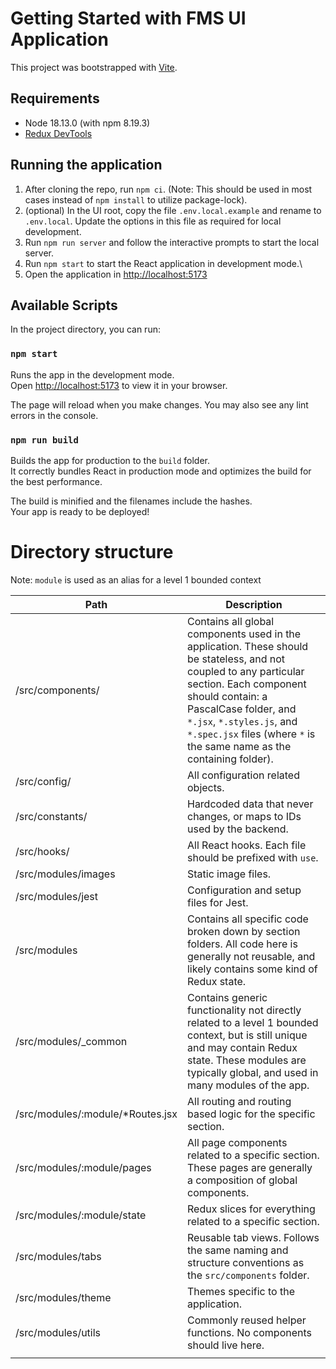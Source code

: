 # Getting Started with FMS UI Application

This project was bootstrapped with [Vite](https://vitejs.dev).

## Requirements

* Node 18.13.0 (with npm 8.19.3)
* [Redux DevTools](https://chrome.google.com/webstore/detail/redux-devtools/lmhkpmbekcpmknklioeibfkpmmfibljd)

## Running the application

1. After cloning the repo, run `npm ci`. (Note: This should be used in most cases instead of `npm install` to utilize package-lock).
2. (optional) In the UI root, copy the file `.env.local.example` and rename to `.env.local`. Update the options in this file as required for local development.
3. Run `npm run server` and follow the interactive prompts to start the local server.
4. Run `npm start` to start the React application in development mode.\
5. Open the application in [http://localhost:5173](http://ew.localhost:5173)


## Available Scripts

In the project directory, you can run:

### `npm start`

Runs the app in the development mode.\
Open [http://localhost:5173](http://localhost:5173) to view it in your browser.

The page will reload when you make changes.
You may also see any lint errors in the console.


### `npm run build`

Builds the app for production to the `build` folder.\
It correctly bundles React in production mode and optimizes the build for the best performance.

The build is minified and the filenames include the hashes.\
Your app is ready to be deployed!

# Directory structure

Note: `module` is used as an alias for a level 1 bounded context

| Path                               | Description                                                                                                                                                                                                                                                                                 |
| ---------------------------------- | ------------------------------------------------------------------------------------------------------------------------------------------------------------------------------------------------------------------------------------------------------------------------------------------- |
| /src/components/                   | Contains all global components used in the application. These should be stateless, and not coupled to any particular section. Each component should contain: a PascalCase folder, and `*.jsx`, `*.styles.js`, and `*.spec.jsx` files (where `*` is the same name as the containing folder). |
| /src/config/                       | All configuration related objects.                                                                                                                                                                                                                                                          |
| /src/constants/                    | Hardcoded data that never changes, or maps to IDs used by the backend.                                                                                                                                                                                                                      |
| /src/hooks/                        | All React hooks. Each file should be prefixed with `use`.                                                                                                                                                                                                                                   |
| /src/modules/images               | Static image files.                                                                                                                                                                                                                                                                         |
| /src/modules/jest                 | Configuration and setup files for Jest.                                                                                                                                                                                                                                                     |
| /src/modules                      | Contains all specific code broken down by section folders. All code here is generally not reusable, and likely contains some kind of Redux state.                                                                                                                                           |
| /src/modules/_common              | Contains generic functionality not directly related to a level 1 bounded context, but is still unique and may contain Redux state. These modules are typically global, and used in many modules of the app.                                                                               |
| /src/modules/:module/*Routes.jsx | All routing and routing based logic for the specific section.                                                                                                                                                                                                                               |
| /src/modules/:module/pages       | All page components related to a specific section. These pages are generally a composition of global components.                                                                                                                                                                            |
| /src/modules/:module/state       | Redux slices for everything related to a specific section.                                                                                                                                                                                                                                  |  |
| /src/modules/tabs                 | Reusable tab views. Follows the same naming and structure conventions as the `src/components` folder.                                                                                                                                                                                       |
| /src/modules/theme                | Themes specific to the application.                                                                                                                                                                                                                                                         |
| /src/modules/utils                | Commonly reused helper functions. No components should live here.                                                                                                                                                                                                                           |
|                                    |

